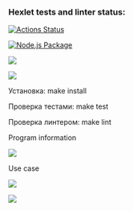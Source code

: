 ### Hexlet tests and linter status:

[![Actions Status](https://github.com/EvgeniyOl/frontend-project-lvl2/workflows/hexlet-check/badge.svg)](https://github.com/EvgeniyOl/frontend-project-lvl2/actions)

[![Node.js Package](https://github.com/EvgeniyOl/frontend-project-lvl2/actions/workflows/Node_CI.yml/badge.svg)](https://github.com/EvgeniyOl/frontend-project-lvl2/actions/workflows/Node_CI.yml)

<a href="https://codeclimate.com/github/EvgeniyOl/frontend-project-lvl2/maintainability"><img src="https://api.codeclimate.com/v1/badges/8c8385a849e349f40c11/maintainability" /></a>

<a href="https://codeclimate.com/github/EvgeniyOl/frontend-project-lvl2/test_coverage"><img src="https://api.codeclimate.com/v1/badges/8c8385a849e349f40c11/test_coverage" /></a>

Установка: make install

Проверка тестами: make test

Проверка линтером: make lint

Program information

<a href="https://asciinema.org/a/TTvoF62WbdS77BohsiHQU66Zs" target="_blank"><img src="https://asciinema.org/a/TTvoF62WbdS77BohsiHQU66Zs.svg" /></a>

Use case

<a href="https://asciinema.org/a/462693" target="_blank"><img src="https://asciinema.org/a/462693.svg" /></a>

<a href="https://asciinema.org/a/462694" target="_blank"><img src="https://asciinema.org/a/462694.svg" /></a>
